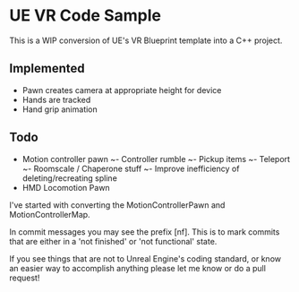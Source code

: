# UE VR Code Sample

This is a WIP conversion of UE's VR Blueprint template into a C++ project.

## Implemented
- Pawn creates camera at appropriate height for device
- Hands are tracked
- Hand grip animation

## Todo
- Motion controller pawn
~- Controller rumble
~- Pickup items
~- Teleport
~- Roomscale / Chaperone stuff
~- Improve inefficiency of deleting/recreating spline
- HMD Locomotion Pawn



I've started with converting the MotionControllerPawn and MotionControllerMap.

In commit messages you may see the prefix [nf]. This is to mark commits that are either in a 'not finished' or 'not functional' state.

If you see things that are not to Unreal Engine's coding standard, or know an easier way to accomplish anything please let me know or do a pull request!